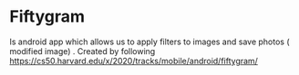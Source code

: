# Fiftygram
Is android app which allows us to apply filters to images and save photos ( modified image) . Created by following https://cs50.harvard.edu/x/2020/tracks/mobile/android/fiftygram/
